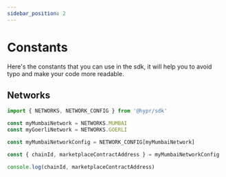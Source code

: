 ```yaml
---
sidebar_position: 2
---
```


# Constants

Here's the constants that you can use in the sdk, it will help you to avoid typo and make your code more readable.

## Networks

```javascript
import { NETWORKS, NETWORK_CONFIG } from '@hypr/sdk'

const myMumbaiNetwork = NETWORKS.MUMBAI
const myGoerliNetwork = NETWORKS.GOERLI

const myMumbaiNetworkConfig = NETWORK_CONFIG[myMumbaiNetwork]

const { chainId, marketplaceContractAddress } = myMumbaiNetworkConfig

console.log(chainId, marketplaceContractAddress)

```
